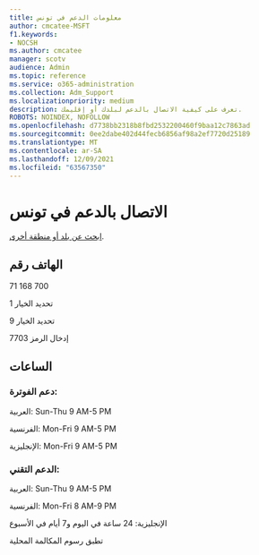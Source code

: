 ```yaml
---
title: معلومات الدعم في تونس
author: cmcatee-MSFT
f1.keywords:
- NOCSH
ms.author: cmcatee
manager: scotv
audience: Admin
ms.topic: reference
ms.service: o365-administration
ms.collection: Adm_Support
ms.localizationpriority: medium
description: تعرف على كيفية الاتصال بالدعم لبلدك أو إقليمك.
ROBOTS: NOINDEX, NOFOLLOW
ms.openlocfilehash: d7738bb2318b8fbd2532200460f9baa12c7863ad
ms.sourcegitcommit: 0ee2dabe402d44fecb6856af98a2ef7720d25189
ms.translationtype: MT
ms.contentlocale: ar-SA
ms.lasthandoff: 12/09/2021
ms.locfileid: "63567350"
---
```

# <a name="contact-support-for-tunisia"></a>الاتصال بالدعم في تونس

[ابحث عن بلد أو منطقة أخرى](../get-help-support.md).

## <a name="phone-number"></a>الهاتف رقم
71 168 700

تحديد الخيار 1

تحديد الخيار 9

إدخال الرمز 7703

## <a name="hours"></a>الساعات
### <a name="billing-support"></a>دعم الفوترة:

العربية: Sun-Thu 9 AM-5 PM

الفرنسية: Mon-Fri 9 AM-5 PM

الإنجليزية: Mon-Fri 9 AM-5 PM

### <a name="technical-support"></a>الدعم التقني:

العربية: Sun-Thu 9 AM-5 PM

الفرنسية: Mon-Fri 8 AM-9 PM

الإنجليزية: 24 ساعة في اليوم و7 أيام في الأسبوع

تطبق رسوم المكالمة المحلية
